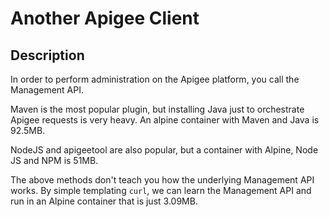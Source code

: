 # Another Apigee Client

## Description

In order to perform administration on the Apigee platform, you call the Management API.

Maven is the most popular plugin, but installing Java just to orchestrate Apigee requests is very heavy. 
An alpine container with Maven and Java is 92.5MB.

NodeJS and apigeetool are also popular, but a container with Alpine, Node JS and NPM is 51MB.

The above methods don't teach you how the underlying Management API works. By simple templating `curl`, we 
can learn the Management API and run in an Alpine container that is just 3.09MB. 
